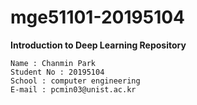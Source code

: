 # mge51101-20195104

**Introduction to Deep Learning Repository**  

```
Name : Chanmin Park  
Student No : 20195104  
School : computer engineering  
E-mail : pcmin03@unist.ac.kr  
```

